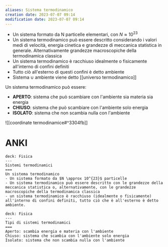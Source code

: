```yaml
---
aliases: Sistema termodinamico
creation date: 2023-07-07 09:14
modification date: 2023-07-07 09:14
---
```


- Un sistema formato da N particelle elementari, con $N \approx 10^{23}$
- Un sistema termodinamico può essere descritto considerando i valori medi di velocità, energia cinetica e grandezze di meccanica statistica in generale.
  Alternativamente grandezze macroscopiche della termodinamica classica
- Un sistema termodinamico è racchiuso idealmente o fisicamente all'interno di confini definiti
- Tutto ciò all'esterno di questi confini è detto ambiente
- Sistema $\cup$ ambiente viene detto [[universo termodinamico]]

Un sistema termodinamico può essere:
- **APERTO**: sistema che può scambiare con l'ambiente sia materia sia energia
- **CHIUSO**: sistema che può scambiare con l'ambiente solo energia
- **ISOLATO**: sistema che non scambia nulla con l'ambiente


![[coordinate termodinamice#^3304fb]]

# ANKI

```anki
deck: Fisica
---
Sistemi termodinamici
===
Un sistema termodinamico
- Un sistema formato da $N \approx 10^{23}$ particelle
- Un sistema termodinamico può essere descritto con le grandezze della meccanica statistica o, alternativamente, con le grandezze macroscopiche della termodinamica classica
- un sistema termodinamico è racchiuso (idealmente o fisicamente) all'interno di confini definiti, tutto ciò che è all'esterno è detto ambiente.
```


```anki
deck: Fisica
---
Tipi di sistemi termodinamici
===
Aperto: scambia energia e materia con l'ambiente
Chiuso: sistema che scambia con l'ambiente solo energia
Isolato: sistema che non scambia nulla con l'ambiente
```

